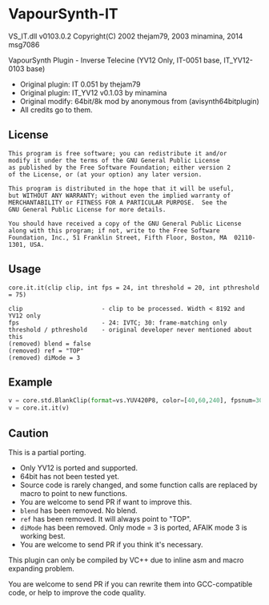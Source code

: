 # VapourSynth-IT

VS_IT.dll v0103.0.2 Copyright(C) 2002 thejam79, 2003 minamina, 2014 msg7086

VapourSynth Plugin - Inverse Telecine (YV12 Only, IT-0051 base, IT_YV12-0103 base)

- Original plugin: IT 0.051 by thejam79
- Original plugin: IT_YV12 v0.1.03 by minamina
- Original modify: 64bit/8k mod by anonymous from (avisynth64bitplugin)
- All credits go to them.

## License 

    This program is free software; you can redistribute it and/or
    modify it under the terms of the GNU General Public License
    as published by the Free Software Foundation; either version 2
    of the License, or (at your option) any later version.

    This program is distributed in the hope that it will be useful,
    but WITHOUT ANY WARRANTY; without even the implied warranty of
    MERCHANTABILITY or FITNESS FOR A PARTICULAR PURPOSE.  See the
    GNU General Public License for more details.

    You should have received a copy of the GNU General Public License
    along with this program; if not, write to the Free Software
    Foundation, Inc., 51 Franklin Street, Fifth Floor, Boston, MA  02110-1301, USA.

## Usage

    core.it.it(clip clip, int fps = 24, int threshold = 20, int pthreshold = 75)

    clip                      - clip to be processed. Width < 8192 and YV12 only
    fps                       - 24: IVTC; 30: frame-matching only
    threshold / pthreshold    - original developer never mentioned about this
    (removed) blend = false
    (removed) ref = "TOP"
    (removed) diMode = 3

## Example

```python
v = core.std.BlankClip(format=vs.YUV420P8, color=[40,60,240], fpsnum=30000, fpsden=1001)
v = core.it.it(v)
```

## Caution

This is a partial porting.

- Only YV12 is ported and supported.
- 64bit has not been tested yet.
- Source code is rarely changed, and some function calls are replaced by macro to point to new functions.
- You are welcome to send PR if want to improve this.
- `blend` has been removed. No blend.
- `ref` has been removed. It will always point to "TOP".
- `diMode` has been removed. Only mode = 3 is ported, AFAIK mode 3 is working best.
- You are welcome to send PR if you think it's necessary.

This plugin can only be compiled by VC++ due to inline asm and macro expanding problem.

You are welcome to send PR if you can rewrite them into GCC-compatible code, or help to improve the code quality.

